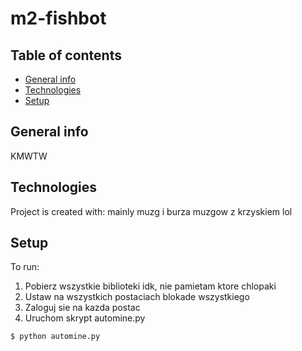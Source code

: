 # m2-fishbot

## Table of contents
* [General info](#general-info)
* [Technologies](#technologies)
* [Setup](#setup)

## General info
KMWTW
	
## Technologies
Project is created with:
mainly muzg  i burza muzgow z krzyskiem lol

## Setup
To run:
1. Pobierz wszystkie biblioteki idk, nie pamietam ktore chlopaki
2. Ustaw na wszystkich postaciach blokade wszystkiego
3. Zaloguj sie na kazda postac
4. Uruchom skrypt automine.py

```
$ python automine.py
```

